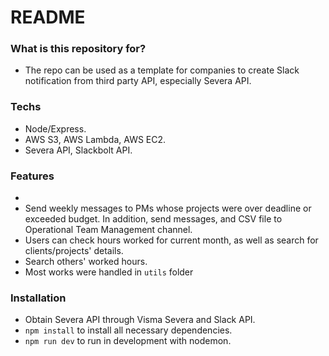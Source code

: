 # README

### What is this repository for?
- The repo can be used as a template for companies to create Slack notification from third party API, especially Severa API.

### Techs
- Node/Express.
- AWS S3, AWS Lambda, AWS EC2.
- Severa API, Slackbolt API.

### Features
- 
- Send weekly messages to PMs whose projects were over deadline or exceeded budget. In addition, send messages, and CSV file to Operational Team Management channel.
- Users can check hours worked for current month, as well as search for clients/projects' details.
- Search others' worked hours.
- Most works were handled in `utils` folder


### Installation
- Obtain Severa API through Visma Severa and Slack API.
- `npm install` to install all necessary dependencies.
- `npm run dev` to run in development with nodemon.

